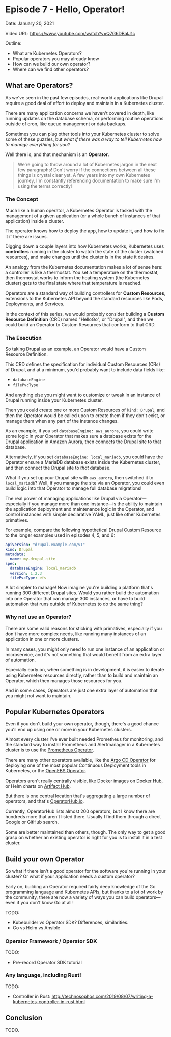 # Episode 7 - Hello, Operator!

Date: January 20, 2021

Video URL: https://www.youtube.com/watch?v=Q7G6DBaIJ1c

Outline:

  - What are Kubernetes Operators?
  - Popular operators you may already know
  - How can we build our own operator?
  - Where can we find other operators?

## What are Operators?

As we've seen in the past few episodes, real-world applications like Drupal require a good deal of effort to deploy and maintain in a Kubernetes cluster.

There are many application concerns we haven't covered in depth, like running updates on the database schema, or performing routine operations outside of cron, like queue management or data backups.

Sometimes you can plug other tools into your Kubernetes cluster to solve some of these puzzles, but _what if there was a way to tell Kubernetes how to manage everything for you?_

Well there is, and that mechanism is an **Operator**.

> We're going to throw around a lot of Kubernetes jargon in the next few paragraphs! Don't worry if the connections between all these things is crystal clear yet. A few years into my own Kubernetes journey, I'm constantly referencing documentation to make sure I'm using the terms correctly!

### The Concept

Much like a human operator, a Kubernetes Operator is tasked with the management of a given application (or a whole bunch of instances of that application) inside a cluster.

The operator knows how to deploy the app, how to update it, and how to fix it if there are issues.

Digging down a couple layers into how Kubernetes works, Kubernetes uses **controllers** running in the cluster to watch the state of the cluster (watched resources), and make changes until the cluster is in the state it desires.

An analogy from the Kubernetes documentation makes a lot of sense here: a controller is like a thermostat. You set a temperature on the thermostat, then thermostat works to inform the heating system (the Kubernetes cluster) gets to the final state where that temperature is reached.

Operators are a standard way of building controllers for **Custom Resources**, extensions to the Kubernetes API beyond the standard resources like Pods, Deployments, and Services.

In the context of this series, we would probably consider building a **Custom Resource Definition** (CRD) named "HelloGo", or "Drupal", and then we could build an Operator to Custom Resources that conform to that CRD.

### The Execution

So taking Drupal as an example, an Operator would have a Custom Resource Definition.

This CRD defines the specification for individual Custom Resources (CRs) of Drupal, and at a minimum, you'd probably want to include data fields like:

  - `databaseEngine`
  - `filePvcType`

And anything else you might want to customize or tweak in an instance of Drupal running inside your Kubernetes cluster.

Then you could create one or more Custom Resources of `kind: Drupal`, and then the Operator would be called upon to create them if they don't exist, or manage them when any part of the instance changes.

As an example, if you set `databaseEngine: aws_aurora`, you could write some logic in your Operator that makes sure a database exists for the Drupal application in Amazon Aurora, then connects the Drupal site to that database.

Alternatively, if you set `databaseEngine: local_mariadb`, you could have the Operator ensure a MariaDB database exists inside the Kubernetes cluster, and then connect the Drupal site to _that_ database.

What if you set up your Drupal site with `aws_aurora`, then switched it to `local_mariadb`? Well, if you manage the site via an Operator, you could even build logic into that Operator to manage full database migrations!

The real power of managing applications like Drupal via Operator—especially if you manage more than one instance—is the ability to maintain the application deployment and maintenance logic in the Operator, and control instances with simple declarative YAML, just like other Kubernetes primatives.

For example, compare the following hypothetical Drupal Custom Resource to the longer examples used in episodes 4, 5, and 6:

```yaml
apiVersion: "drupal.example.com/v1"
kind: Drupal
metadata:
  name: my-drupal-site
spec:
  databaseEngine: local_mariadb
  version: 1.2.3
  filePvcType: efs
```

A lot simpler to manage! Now imagine you're building a platform that's running 300 different Drupal sites. Would you rather build the automation into one Operator that can manage 300 instances, or have to build automation that runs outside of Kubernetes to do the same thing?

### Why not use an Operator?

There are some valid reasons for sticking with primatives, especially if you don't have more complex needs, like running many instances of an application in one or more clusters.

In many cases, you might only need to run one instance of an application or microservice, and it's not something that would benefit from an extra layer of automation.

Especially early on, when something is in development, it is easier to iterate using Kubernetes resources directly, rather than to build and maintain an Operator, which then manages those resources for you.

And in some cases, Operators are just one extra layer of automation that you might not want to maintain.

## Popular Kubernetes Operators

Even if you don't build your own operator, though, there's a good chance you'll end up using one or more in your Kubernetes clusters.

Almost every cluster I've ever built needed Prometheus for monitoring, and the standard way to install Prometheus and Alertmanager in a Kubernetes cluster is to use the [Prometheus Operator](https://github.com/prometheus-operator/prometheus-operator).

There are many other operators available, like the [Argo CD Operator](https://argocd-operator.readthedocs.io/en/latest/) for deploying one of the most popular Continuous Deployment tools in Kubernetes, or the [OpenEBS Operator](https://docs.openebs.io/docs/next/installation.html#installation-through-kubectl).

Operators aren't really centrally visible, like Docker images on [Docker Hub](https://hub.docker.com), or Helm charts on [Artifact Hub](https://artifacthub.io).

But there is one central location that's aggregating a large number of operators, and that's [OperatorHub.io](https://operatorhub.io).

Currently, OperatorHub lists almost 200 operators, but I know there are hundreds more that aren't listed there. Usually I find them through a direct Google or GitHub search.

Some are better maintained than others, though. The only way to get a good grasp on whether an existing operator is right for you is to install it in a test cluster.

## Build your own Operator

So what if there isn't a good operator for the software you're running in your cluster? Or what if your application needs a custom operator?

Early on, building an Operator required fairly deep knowledge of the Go programming language and Kubernetes APIs, but thanks to a lot of work by the community, there are now a variety of ways you can build operators—even if you don't know Go at all!

TODO:

  - Kubebuilder vs Operator SDK? Differences, similarities.
  - Go vs Helm vs Ansible

### Operator Framework / Operator SDK

TODO:

  - Pre-record Operator SDK tutorial

### Any language, including Rust!

TODO:

  - Controller in Rust: http://technosophos.com/2019/08/07/writing-a-kubernetes-controller-in-rust.html

## Conclusion

TODO.
